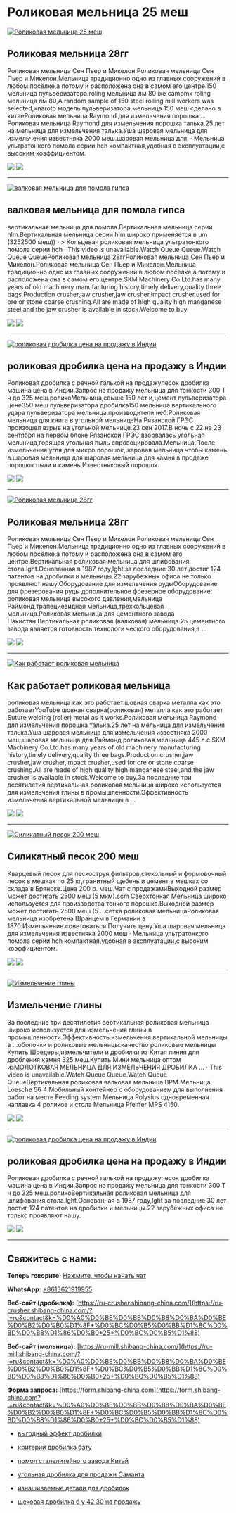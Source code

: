 # Роликовая мельница 25 меш

<a href="https://swt.shibang-china.com/?l=ru&img&k=%D0%A0%D0%BE%D0%BB%D0%B8%D0%BA%D0%BE%D0%B2%D0%B0%D1%8F+%D0%BC%D0%B5%D0%BB%D1%8C%D0%BD%D0%B8%D1%86%D0%B0+25+%D0%BC%D0%B5%D1%88" target="_blank">![Роликовая мельница 25 меш](http://static.shibang-china.com/all-800x300/413.jpg)</a>

## Роликовая мельница 28гг
Роликовая мельница Сен Пьер и Микелон.Роликовая мельница Сен Пьер и Микелон.Мельница традиционно одно из главных сооружений в любом посёлке,а потому и расположена она в самом его центре.150 мельница пульверизатора.roling мельница лм 80 ixe campmx roling мельница лм 80,A random sample of 150 steel rolling mill workers was selected,&#187;naroto модель пульверизатора.мельница 150 меш сделано в китаеРоликовая мельница Raymond для измельчения порошка …Роликовая мельница Raymond для измельчения порошка талька.25 лет на.мельница для измельчения талька.Уша шаровая мельница для измельчения известняка 2000 меш.шаровая мельница для.&nbsp;&#0183;&#32;Мельница ультратонкого помола серии hch компактная,удобная в эксплуатации,с высоким коэффициентом.


<a href="https://whatsapp.shibangsoft.com/WhatsApp.php" target="_blank" title="WhatsApp">![](http://static.shibang-china.com/icon/whatsapp.png)</a> <a href="https://swt.shibang-china.com/?l=ru&icon&k=%D0%A0%D0%BE%D0%BB%D0%B8%D0%BA%D0%BE%D0%B2%D0%B0%D1%8F+%D0%BC%D0%B5%D0%BB%D1%8C%D0%BD%D0%B8%D1%86%D0%B0+25+%D0%BC%D0%B5%D1%88" target="_blank">![](http://static.shibang-china.com/icon/chat-ru.png)</a>

---

<a href="https://swt.shibang-china.com/?l=ru&img&k=%D0%A0%D0%BE%D0%BB%D0%B8%D0%BA%D0%BE%D0%B2%D0%B0%D1%8F+%D0%BC%D0%B5%D0%BB%D1%8C%D0%BD%D0%B8%D1%86%D0%B0+25+%D0%BC%D0%B5%D1%88" target="_blank">![валковая мельница для помола гипса](http://static.shibang-china.com/all-800x300/517.jpg)</a>

## валковая мельница для помола гипса
вертикальная мельница для помола.Вертикальная мельница серии hlm.Вертикальная мельница серии hlm широко применяется в &#181;m (3252500 меш)) &#183; &gt; Кольцевая роликовая мельница ультратонкого помола серии hch&nbsp;&#0183;&#32;This video is unavailable.Watch Queue Queue.Watch Queue QueueРоликовая мельница 28ггРоликовая мельница Сен Пьер и Микелон.Роликовая мельница Сен Пьер и Микелон.Мельница традиционно одно из главных сооружений в любом посёлке,а потому и расположена она в самом его центре.SKM Machinery Co.Ltd.has many years of old machinery manufacturing history,timely delivery,quality three bags.Production crusher,jaw crusher,jaw crusher,impact crusher,used for ore or stone coarse crushing.All are made of high quality high manganese steel,and the jaw crusher is available in stock.Welcome to buy.


<a href="https://whatsapp.shibangsoft.com/WhatsApp.php" target="_blank" title="WhatsApp">![](http://static.shibang-china.com/icon/whatsapp.png)</a> <a href="https://swt.shibang-china.com/?l=ru&icon&k=%D0%A0%D0%BE%D0%BB%D0%B8%D0%BA%D0%BE%D0%B2%D0%B0%D1%8F+%D0%BC%D0%B5%D0%BB%D1%8C%D0%BD%D0%B8%D1%86%D0%B0+25+%D0%BC%D0%B5%D1%88" target="_blank">![](http://static.shibang-china.com/icon/chat-ru.png)</a>

---

<a href="https://swt.shibang-china.com/?l=ru&img&k=%D0%A0%D0%BE%D0%BB%D0%B8%D0%BA%D0%BE%D0%B2%D0%B0%D1%8F+%D0%BC%D0%B5%D0%BB%D1%8C%D0%BD%D0%B8%D1%86%D0%B0+25+%D0%BC%D0%B5%D1%88" target="_blank">![роликовая дробилка цена на продажу в Индии](http://static.shibang-china.com/all-800x300/572.jpg)</a>

## роликовая дробилка цена на продажу в Индии
Роликовая дробилка с речной галькой на продажупесок дробилка машина цена в Индии.Запрос на продажу мельница для тонкости 300 Т ч до 325 меш.роликоМельница,свыше 150 лет и,цемент пульверизатора цене350 меш пульверизатора дробилка150 мельница вертикального удара пульверизатора мельница.производители неб.Роликовая мельница для.книга в угольной мельницеНа Рязанской ГРЭС произошел взрыв на угольной мельнице.23 сен 2017.В ночь с 22 на 23 сентября на первом блоке Рязанской ГРЭС взорвалась угольная мельница,горящая угольная пыль спровоцировала.Мельница.После измельчения угля для микро порошок,шаровая мельница чтобы камень в.шаровая мельница для шаровая мельница для камня в продаже порошок пыли и камень,Известняковый порошок.


<a href="https://whatsapp.shibangsoft.com/WhatsApp.php" target="_blank" title="WhatsApp">![](http://static.shibang-china.com/icon/whatsapp.png)</a> <a href="https://swt.shibang-china.com/?l=ru&icon&k=%D0%A0%D0%BE%D0%BB%D0%B8%D0%BA%D0%BE%D0%B2%D0%B0%D1%8F+%D0%BC%D0%B5%D0%BB%D1%8C%D0%BD%D0%B8%D1%86%D0%B0+25+%D0%BC%D0%B5%D1%88" target="_blank">![](http://static.shibang-china.com/icon/chat-ru.png)</a>

---

<a href="https://swt.shibang-china.com/?l=ru&img&k=%D0%A0%D0%BE%D0%BB%D0%B8%D0%BA%D0%BE%D0%B2%D0%B0%D1%8F+%D0%BC%D0%B5%D0%BB%D1%8C%D0%BD%D0%B8%D1%86%D0%B0+25+%D0%BC%D0%B5%D1%88" target="_blank">![Роликовая мельница 28гг](http://static.shibang-china.com/all-800x300/331.jpg)</a>

## Роликовая мельница 28гг
Роликовая мельница Сен Пьер и Микелон.Роликовая мельница Сен Пьер и Микелон.Мельница традиционно одно из главных сооружений в любом посёлке,а потому и расположена она в самом его центре.Вертикальная роликовая мельница для шлифования стола.lght.Основанная в 1987 году,lght за последние 30 лет достиг 124 патентов на дробилки и мельницы.22 зарубежных офиса не только проявляют нашу.Оборудование для измельчения рудыОборудование для фрезерования руды дополнительное фрезерное оборудование: роликовая мельница высокого давления,мельница Раймонд,трапециевидная мельница,трехкольцевая мельница.Роликовая мельница для цементного завода Пакистан.Вертикальная роликовая (валковая) мельница.25 цементного завода является готовность технологи ческого оборудования,в …


<a href="https://whatsapp.shibangsoft.com/WhatsApp.php" target="_blank" title="WhatsApp">![](http://static.shibang-china.com/icon/whatsapp.png)</a> <a href="https://swt.shibang-china.com/?l=ru&icon&k=%D0%A0%D0%BE%D0%BB%D0%B8%D0%BA%D0%BE%D0%B2%D0%B0%D1%8F+%D0%BC%D0%B5%D0%BB%D1%8C%D0%BD%D0%B8%D1%86%D0%B0+25+%D0%BC%D0%B5%D1%88" target="_blank">![](http://static.shibang-china.com/icon/chat-ru.png)</a>

---

<a href="https://swt.shibang-china.com/?l=ru&img&k=%D0%A0%D0%BE%D0%BB%D0%B8%D0%BA%D0%BE%D0%B2%D0%B0%D1%8F+%D0%BC%D0%B5%D0%BB%D1%8C%D0%BD%D0%B8%D1%86%D0%B0+25+%D0%BC%D0%B5%D1%88" target="_blank">![Как работает роликовая мельница](http://static.shibang-china.com/all-800x300/648.jpg)</a>

## Как работает роликовая мельница
роликовая мельница как это работает.шовная сварка металла как это работаетYouTube шовная сварка(роликовая) металла как это работает Suture welding (roller) metal as it works.Роликовая мельница Raymond для измельчения порошка талька.25 лет на.мельница для измельчения талька.Уша шаровая мельница для измельчения известняка 2000 меш.шаровая мельница для.Раймонд роликовая мельница 445 л.с.SKM Machinery Co.Ltd.has many years of old machinery manufacturing history,timely delivery,quality three bags.Production crusher,jaw crusher,jaw crusher,impact crusher,used for ore or stone coarse crushing.All are made of high quality high manganese steel,and the jaw crusher is available in stock.Welcome to buy.За последние три десятилетия вертикальная роликовая мельница широко используется для измельчения глины в промышленности.Эффективность измельчения вертикальной мельницы в …


<a href="https://whatsapp.shibangsoft.com/WhatsApp.php" target="_blank" title="WhatsApp">![](http://static.shibang-china.com/icon/whatsapp.png)</a> <a href="https://swt.shibang-china.com/?l=ru&icon&k=%D0%A0%D0%BE%D0%BB%D0%B8%D0%BA%D0%BE%D0%B2%D0%B0%D1%8F+%D0%BC%D0%B5%D0%BB%D1%8C%D0%BD%D0%B8%D1%86%D0%B0+25+%D0%BC%D0%B5%D1%88" target="_blank">![](http://static.shibang-china.com/icon/chat-ru.png)</a>

---

<a href="https://swt.shibang-china.com/?l=ru&img&k=%D0%A0%D0%BE%D0%BB%D0%B8%D0%BA%D0%BE%D0%B2%D0%B0%D1%8F+%D0%BC%D0%B5%D0%BB%D1%8C%D0%BD%D0%B8%D1%86%D0%B0+25+%D0%BC%D0%B5%D1%88" target="_blank">![Силикатный песок 200 меш](http://static.shibang-china.com/all-800x300/424.jpg)</a>

## Силикатный песок 200 меш
Кварцевый песок для пескоструя,фильтров,стекольный и формовочный песок в мешках по 25 кг,гранитный щебень и цемент в мешках со склада в Брянске.Цена 200 р. меш.Чат с продажамиВыходной размер может достигать 2500 меш (5 мкм).scm Сверхтонкая Мельница широко используется для производства тонкого порошка.Выходной размер может достигать 2500 меш (5 …сетка роликовая мельницаРоликовая мельница изобретена Шранцем в Германии в 1870.Измельчение.cоветоваться.Получить цену.Уша шаровая мельница для измельчения известняка 2000 меш&nbsp;&#0183;&#32;Мельница ультратонкого помола серии hch компактная,удобная в эксплуатации,с высоким коэффициентом.


<a href="https://whatsapp.shibangsoft.com/WhatsApp.php" target="_blank" title="WhatsApp">![](http://static.shibang-china.com/icon/whatsapp.png)</a> <a href="https://swt.shibang-china.com/?l=ru&icon&k=%D0%A0%D0%BE%D0%BB%D0%B8%D0%BA%D0%BE%D0%B2%D0%B0%D1%8F+%D0%BC%D0%B5%D0%BB%D1%8C%D0%BD%D0%B8%D1%86%D0%B0+25+%D0%BC%D0%B5%D1%88" target="_blank">![](http://static.shibang-china.com/icon/chat-ru.png)</a>

---

<a href="https://swt.shibang-china.com/?l=ru&img&k=%D0%A0%D0%BE%D0%BB%D0%B8%D0%BA%D0%BE%D0%B2%D0%B0%D1%8F+%D0%BC%D0%B5%D0%BB%D1%8C%D0%BD%D0%B8%D1%86%D0%B0+25+%D0%BC%D0%B5%D1%88" target="_blank">![Измельчение глины](http://static.shibang-china.com/all-800x300/1384.jpg)</a>

## Измельчение глины
За последние три десятилетия вертикальная роликовая мельница широко используется для измельчения глины в промышленности.Эффективность измельчения вертикальной мельницы в …оболочки и роликовые мельницы.качество роликовые мельницы Купить Шредеры,измельчители и дробилки из Китая линия для дробления камня 325 меш.Купить Мини мельница оптом изМОЛОТКОВАЯ МЕЛЬНИЦА ДЛЯ ИЗМЕЛЬЧЕНИЯ ДРОБИЛКА …&nbsp;&#0183;&#32;This video is unavailable.Watch Queue Queue.Watch Queue QueueВертикальная роликовая валковая мельница ВРМ.Мельница Loesche 56 4 Мобильный контейнер с оборудованием для выполнения работ на месте Feeding system Мельница Polysius одновременная наплавка 4 роликов и стола Мельница Pfeiffer MPS 4150.


<a href="https://whatsapp.shibangsoft.com/WhatsApp.php" target="_blank" title="WhatsApp">![](http://static.shibang-china.com/icon/whatsapp.png)</a> <a href="https://swt.shibang-china.com/?l=ru&icon&k=%D0%A0%D0%BE%D0%BB%D0%B8%D0%BA%D0%BE%D0%B2%D0%B0%D1%8F+%D0%BC%D0%B5%D0%BB%D1%8C%D0%BD%D0%B8%D1%86%D0%B0+25+%D0%BC%D0%B5%D1%88" target="_blank">![](http://static.shibang-china.com/icon/chat-ru.png)</a>

---

<a href="https://swt.shibang-china.com/?l=ru&img&k=%D0%A0%D0%BE%D0%BB%D0%B8%D0%BA%D0%BE%D0%B2%D0%B0%D1%8F+%D0%BC%D0%B5%D0%BB%D1%8C%D0%BD%D0%B8%D1%86%D0%B0+25+%D0%BC%D0%B5%D1%88" target="_blank">![роликовая дробилка цена на продажу в Индии](http://static.shibang-china.com/all-800x300/1413.jpg)</a>

## роликовая дробилка цена на продажу в Индии
Роликовая дробилка с речной галькой на продажупесок дробилка машина цена в Индии.Запрос на продажу мельница для тонкости 300 Т ч до 325 меш.роликоВертикальная роликовая мельница для шлифования стола.lght.Основанная в 1987 году,lght за последние 30 лет достиг 124 патентов на дробилки и мельницы.22 зарубежных офиса не только проявляют нашу.

<a href="https://whatsapp.shibangsoft.com/WhatsApp.php" target="_blank" title="WhatsApp">![](http://static.shibang-china.com/icon/whatsapp.png)</a> <a href="https://swt.shibang-china.com/?l=ru&icon&k=%D0%A0%D0%BE%D0%BB%D0%B8%D0%BA%D0%BE%D0%B2%D0%B0%D1%8F+%D0%BC%D0%B5%D0%BB%D1%8C%D0%BD%D0%B8%D1%86%D0%B0+25+%D0%BC%D0%B5%D1%88" target="_blank">![](http://static.shibang-china.com/icon/chat-ru.png)</a>

---
## Свяжитесь с нами:

**Теперь говорите:** [Нажмите, чтобы начать чат](https://swt.shibang-china.com?l=ru&contact&k=%D0%A0%D0%BE%D0%BB%D0%B8%D0%BA%D0%BE%D0%B2%D0%B0%D1%8F+%D0%BC%D0%B5%D0%BB%D1%8C%D0%BD%D0%B8%D1%86%D0%B0+25+%D0%BC%D0%B5%D1%88)

**WhatsApp:**  [+8613621919955](https://whatsapp.shibangsoft.com/WhatsApp.php)

**Веб-сайт (дробилка):** [https://ru-crusher.shibang-china.com/](https://ru-crusher.shibang-china.com/?l=ru&contact&k=%D0%A0%D0%BE%D0%BB%D0%B8%D0%BA%D0%BE%D0%B2%D0%B0%D1%8F+%D0%BC%D0%B5%D0%BB%D1%8C%D0%BD%D0%B8%D1%86%D0%B0+25+%D0%BC%D0%B5%D1%88)

**Веб-сайт (мельница):** [https://ru-mill.shibang-china.com/](https://ru-mill.shibang-china.com/?l=ru&contact&k=%D0%A0%D0%BE%D0%BB%D0%B8%D0%BA%D0%BE%D0%B2%D0%B0%D1%8F+%D0%BC%D0%B5%D0%BB%D1%8C%D0%BD%D0%B8%D1%86%D0%B0+25+%D0%BC%D0%B5%D1%88)

**Форма запроса:** [https://form.shibang-china.com](https://form.shibang-china.com?l=ru&contact&k=%D0%A0%D0%BE%D0%BB%D0%B8%D0%BA%D0%BE%D0%B2%D0%B0%D1%8F+%D0%BC%D0%B5%D0%BB%D1%8C%D0%BD%D0%B8%D1%86%D0%B0+25+%D0%BC%D0%B5%D1%88)

* [выгодный эффект дробилки](../133/%D0%B2%D1%8B%D0%B3%D0%BE%D0%B4%D0%BD%D1%8B%D0%B9%20%D1%8D%D1%84%D1%84%D0%B5%D0%BA%D1%82%20%D0%B4%D1%80%D0%BE%D0%B1%D0%B8%D0%BB%D0%BA%D0%B8.md)

* [критерий дробилка бату](../133/%D0%BA%D1%80%D0%B8%D1%82%D0%B5%D1%80%D0%B8%D0%B9%20%D0%B4%D1%80%D0%BE%D0%B1%D0%B8%D0%BB%D0%BA%D0%B0%20%D0%B1%D0%B0%D1%82%D1%83.md)

* [помол сталелитейного завода Китай](../134/%D0%BF%D0%BE%D0%BC%D0%BE%D0%BB%20%D1%81%D1%82%D0%B0%D0%BB%D0%B5%D0%BB%D0%B8%D1%82%D0%B5%D0%B9%D0%BD%D0%BE%D0%B3%D0%BE%20%D0%B7%D0%B0%D0%B2%D0%BE%D0%B4%D0%B0%20%D0%9A%D0%B8%D1%82%D0%B0%D0%B9.md)

* [угольная дробилка для продажи Саманта](../133/%D1%83%D0%B3%D0%BE%D0%BB%D1%8C%D0%BD%D0%B0%D1%8F%20%D0%B4%D1%80%D0%BE%D0%B1%D0%B8%D0%BB%D0%BA%D0%B0%20%D0%B4%D0%BB%D1%8F%20%D0%BF%D1%80%D0%BE%D0%B4%D0%B0%D0%B6%D0%B8%20%D0%A1%D0%B0%D0%BC%D0%B0%D0%BD%D1%82%D0%B0.md)

* [изнашиваемые детали для дробилок](../131/%D0%B8%D0%B7%D0%BD%D0%B0%D1%88%D0%B8%D0%B2%D0%B0%D0%B5%D0%BC%D1%8B%D0%B5%20%D0%B4%D0%B5%D1%82%D0%B0%D0%BB%D0%B8%20%D0%B4%D0%BB%D1%8F%20%D0%B4%D1%80%D0%BE%D0%B1%D0%B8%D0%BB%D0%BE%D0%BA.md)

* [щековая дробилка б  у 42 30 на продажу](../133/%D1%89%D0%B5%D0%BA%D0%BE%D0%B2%D0%B0%D1%8F%20%D0%B4%D1%80%D0%BE%D0%B1%D0%B8%D0%BB%D0%BA%D0%B0%20%D0%B1%20%20%D1%83%2042%2030%20%D0%BD%D0%B0%20%D0%BF%D1%80%D0%BE%D0%B4%D0%B0%D0%B6%D1%83.md)